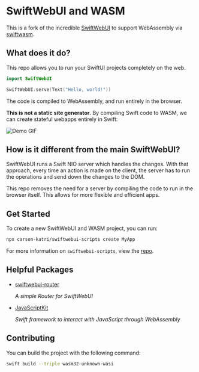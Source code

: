 # SwiftWebUI and WASM
This is a fork of the incredible [SwiftWebUI](https://github.com/SwiftWebUI/SwiftWebUI) to support WebAssembly via [swiftwasm](https://swiftwasm.org/).

## What does it do?
This repo allows you to run your SwiftUI projects completely on the web.
```swift
import SwiftWebUI

SwiftWebUI.serve(Text("Hello, world!"))
```
The code is compiled to WebAssembly, and run entirely in the browser.

**This is not a static site generator**. By compiling Swift code to WASM, we can create stateful webapps entirely in Swift:

![Demo GIF](docs/wasmgif.gif)

## How is it different from the main SwiftWebUI?
SwiftWebUI runs a Swift NIO server which handles the changes. With that approach, every time an action is made on the client, the server has to run the operations and send down the changes to the DOM.

This repo removes the need for a server by compiling the code to run in the browser itself. This allows for more flexible and efficient apps.

## Get Started
To create a new SwiftWebUI and WASM project, you can run:
```sh
npx carson-katri/swiftwebui-scripts create MyApp
```
For more information on `swiftwebui-scripts`, view the [repo](https://github.com/carson-katri/swiftwebui-scripts).

## Helpful Packages
* [swiftwebui-router](https://github.com/carson-katri/swiftwebui-router)
  
  *A simple Router for SwiftWebUI*
* [JavaScriptKit](https://github.com/kateinoigakukun/JavaScriptKit)
  
  *Swift framework to interact with JavaScript through WebAssembly*

## Contributing
You can build the project with the following command:
```sh
swift build --triple wasm32-unknown-wasi
```
